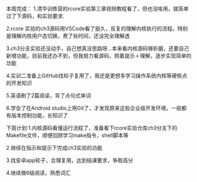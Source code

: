 本周完成： 1.清华训练营的rcore实验第三章视频教程看了，但也没啥用，就简单过了下源码，和实验要求.

2.rcore 实验的ch3源码用VSCode看了挺久，反复的理解内核执行的流程。特别是理解内核用户态切换，费了些时间，还没完全理解透

3.ch3分支实验还没动手，自己想真没思路呀...本来看内核源码够折磨，还要自己新增功能，目前我还办不到，但我努力看源码，照着提示＋理解，逐步实现简单的功能

4.实训二准备上GitHub找轮子复用了，我还是更想多学习操作系统内核等硬核点的开发知识

5.英语刷了2篇阅读，背了点句式单词

6.学会了在Android studio上用Git了，才发现原来这些企业级开发环境，一般都有版本控制功能，长知识了


下周计划:1.内核源码看懂运行流程了，准备看下rcore实验仓库ch3分支下的Makefile文件，顺便回顾学习make指令，shell脚本等

2.继续在指示和提示下完成ch3实验的功能

3.找安卓app轮子，合理复用，达到结课要求，争取高分

4.继续做6级阅读，熟悉词汇
